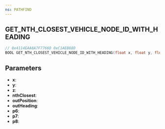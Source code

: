 ```yaml
---
ns: PATHFIND
---
```

## GET_NTH_CLOSEST_VEHICLE_NODE_ID_WITH_HEADING

```c
// 0x4114EAA8A7F7766D 0xC1AEB88D
BOOL GET_NTH_CLOSEST_VEHICLE_NODE_ID_WITH_HEADING(float x, float y, float z, int nthClosest, Vector3* outPosition, float outHeading, Any p6, float p7, float p8);
```

## Parameters
* **x**:
* **y**:
* **z**:
* **nthClosest**:
* **outPosition**:
* **outHeading**:
* **p6**:
* **p7**:
* **p8**:
